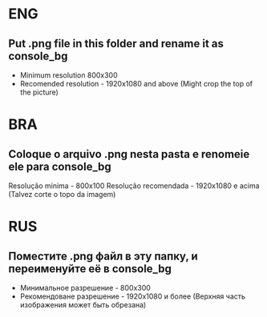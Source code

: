 # ENG
## Put .png file in this folder and rename it as **console_bg**
- Minimum resolution 800x300
- Recomended resolution - 1920x1080 and above (Might crop the top of the picture)

# BRA
## Coloque o arquivo .png nesta pasta e renomeie ele para **console_bg**
Resolução mínima - 800x100
Resolução recomendada - 1920x1080 e acima (Talvez corte o topo da imagem)

# RUS
## Поместите .png файл в эту папку, и переименуйте её в **console_bg**
- Минимальное разрешение - 800x300
- Рекомендоване разрешение - 1920x1080 и более (Верхняя часть изображения может быть обрезана)